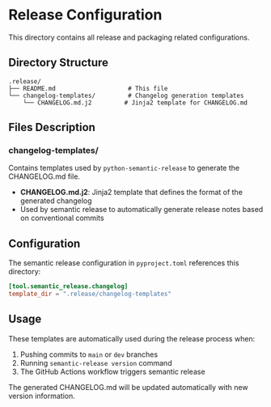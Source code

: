 # Release Configuration

This directory contains all release and packaging related configurations.

## Directory Structure

```
.release/
├── README.md                    # This file
└── changelog-templates/         # Changelog generation templates
    └── CHANGELOG.md.j2         # Jinja2 template for CHANGELOG.md
```

## Files Description

### changelog-templates/
Contains templates used by `python-semantic-release` to generate the CHANGELOG.md file.

- **CHANGELOG.md.j2**: Jinja2 template that defines the format of the generated changelog
- Used by semantic release to automatically generate release notes based on conventional commits

## Configuration

The semantic release configuration in `pyproject.toml` references this directory:

```toml
[tool.semantic_release.changelog]
template_dir = ".release/changelog-templates"
```

## Usage

These templates are automatically used during the release process when:
1. Pushing commits to `main` or `dev` branches
2. Running `semantic-release version` command
3. The GitHub Actions workflow triggers semantic release

The generated CHANGELOG.md will be updated automatically with new version information.
